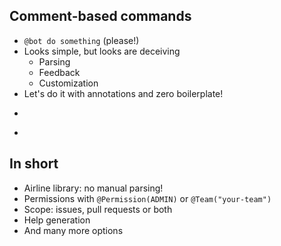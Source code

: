 ## Comment-based commands

* `@bot do something` (please!)
* Looks simple, but looks are deceiving
    * Parsing
    * Feedback
    * Customization
* Let's do it with annotations and zero boilerplate!

-

<!-- .element data-background="images/github-automation-with-quarkus-demo-time-2.svg"
    data-background-size="contain" -->

-

## In short

* Airline library: no manual parsing!
* Permissions with `@Permission(ADMIN)` or `@Team("your-team")`
* Scope: issues, pull requests or both
* Help generation
* And many more options